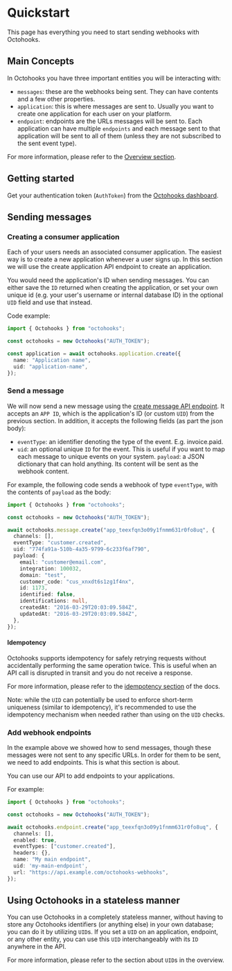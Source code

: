 # Quickstart

This page has everything you need to start sending webhooks with Octohooks.

## Main Concepts

In Octohooks you have three important entities you will be interacting with:

- `messages`: these are the webhooks being sent. They can have contents and a few other properties.
- `application`: this is where messages are sent to. Usually you want to create one application for each user on your platform.
- `endpoint`: endpoints are the URLs messages will be sent to. Each application can have multiple `endpoints` and each message sent to that application will be sent to all of them (unless they are not subscribed to the sent event type).

For more information, please refer to the [Overview section](OVERVIEW.md).

## Getting started

Get your authentication token (`AuthToken`) from the [Octohooks dashboard](https://example.com).

## Sending messages

### Creating a consumer application

Each of your users needs an associated consumer application. The easiest way is to create a new application whenever a user signs up. In this section we will use the create application API endpoint to create an application.

You would need the application's ID when sending messages. You can either save the `ID` returned when creating the application, or set your own unique id (e.g. your user's username or internal database ID) in the optional `UID` field and use that instead.

Code example:

```typescript
import { Octohooks } from "octohooks";

const octohooks = new Octohooks("AUTH_TOKEN");

const application = await octohooks.application.create({
  name: "Application name",
  uid: "application-name",
});
```

### Send a message

We will now send a new message using the [create message API endpoint](../API_DOCUMENTATION.md#create-message). It accepts an `APP ID`, which is the application's ID (or custom `UID`) from the previous section. In addition, it accepts the following fields (as part the json body):

- `eventType`: an identifier denoting the type of the event. E.g. invoice.paid.
- `uid`: an optional unique `ID` for the event. This is useful if you want to map each message to unique events on your system.
  `payload`: a JSON dictionary that can hold anything. Its content will be sent as the webhook content.

For example, the following code sends a webhook of type `eventType`, with the contents of `payload` as the body:

```typescript
import { Octohooks } from "octohooks";

const octohooks = new Octohooks("AUTH_TOKEN");

await octohooks.message.create("app_teexfqn3o09y1fnmm631r0fo8uq", {
  channels: [],
  eventType: "customer.created",
  uid: "774fa91a-510b-4a35-9799-6c233f6af790",
  payload: {
    email: "customer@email.com",
    integration: 100032,
    domain: "test",
    customer_code: "cus_xnxdt6s1zg1f4nx",
    id: 1173,
    identified: false,
    identifications: null,
    createdAt: "2016-03-29T20:03:09.584Z",
    updatedAt: "2016-03-29T20:03:09.584Z",
  },
});
```

#### Idempotency

Octohooks supports idempotency for safely retrying requests without accidentally performing the same operation twice. This is useful when an API call is disrupted in transit and you do not receive a response.

For more information, please refer to the [idempotency section](../advanced/IDEMPOTENCY.md) of the docs.

Note: while the `UID` can potentially be used to enforce short-term uniqueness (similar to idempotency), it's recommended to use the idempotency mechanism when needed rather than using on the `UID` checks.

### Add webhook endpoints

In the example above we showed how to send messages, though these messages were not sent to any specific URLs. In order for them to be sent, we need to add endpoints. This is what this section is about.

You can use our API to add endpoints to your applications.

For example:

```typescript
import { Octohooks } from "octohooks";

const octohooks = new Octohooks("AUTH_TOKEN");

await octohooks.endpoint.create("app_teexfqn3o09y1fnmm631r0fo8uq", {
  channels: [],
  enabled: true,
  eventTypes: ["customer.created"],
  headers: {},
  name: "My main endpoint",
  uid: 'my-main-endpoint',
  url: "https://api.example.com/octohooks-webhooks",
});
```

## Using Octohooks in a stateless manner

You can use Octohooks in a completely stateless manner, without having to store any Octohooks identifiers (or anything else) in your own database; you can do it by utilizing `UID`s. If you set a `UID` on an application, endpoint, or any other entity, you can use this `UID` interchangeably with its `ID` anywhere in the API.

For more information, please refer to the section about `UID`s in the overview.
